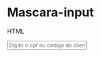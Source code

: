 # Mascara-input

HTML 

<input type="text"
           maxlength="14"
           placeholder="Digite o cpf ou código do cliente para realizar a pesquisa"
           onkeypress='Mascara(this,Cpf)'
            />
